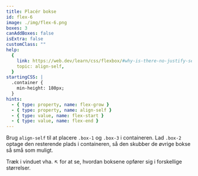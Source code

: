 ```yaml
---
title: Placér bokse
id: flex-6
image: ./img/flex-6.png
boxes: 3
canAddBoxes: false
isExtra: false
customClass: ""
help:
  {
    link: https://web.dev/learn/css/flexbox/#why-is-there-no-justify-self-in-flexbox,
    topic: align-self,
  }
startingCSS: |
  .container {
    min-height: 180px;
  }
hints:
  - { type: property, name: flex-grow }
  - { type: property, name: align-self }
  - { type: value, name: flex-start }
  - { type: value, name: flex-end }
---
```


Brug `align-self` til at placere `.box-1` og `.box-3` i containeren. Lad `.box-2` optage den resterende plads i containeren, så den skubber de øvrige bokse så små som muligt.

Træk i vinduet vha. <span class="resize">↖</span> for at se, hvordan boksene opfører sig i forskellige størrelser.
